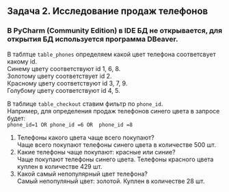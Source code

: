 ## Задача 2. Исследование продаж телефонов
### В PyCharm (Community Edition) в IDE БД не открывается, для открытия БД используется программа DBeaver. 
В таблтце `table_phones` определяем какой цвет телефона соответсвует какому id.  
Синему цвету соответствуют id 1, 6, 8.  
Золотому цвету соответствует id 2.  
Красному цвету соответствуют id 3, 7, 9.   
Голубому цвету соответствуют id 4, 5.

В таблице `table_checkout` ставим фильтр по `phone_id`.  
Например, для определения продаж телефонов синего цвета в запросе будет:   
`phone_id=1 OR phone_id =6 OR  phone_id =8 `

1. Телефоны какого цвета чаще всего покупают?  
Чаще всего покупают телефоны синего цвета в количестве 500 шт.  
2. Какие телефоны чаще покупают: красные или синие?  
Чаще покупают телефоны синего цвета. Телефоны красного цвета куплен в количестве 429 шт.
3. Какой самый непопулярный цвет телефона?  
Самый непопуляный цвет: золотой. Куплен в количестве 28 шт.


